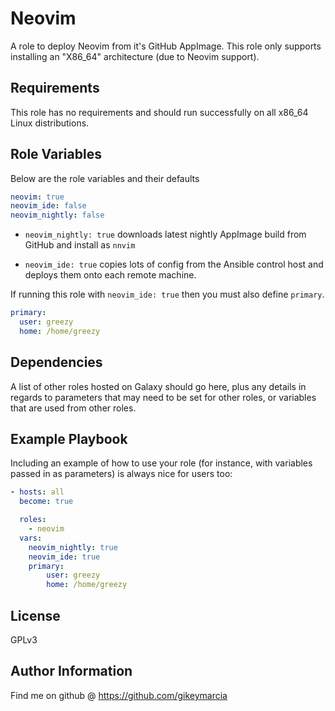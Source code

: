 Neovim
=========

A role to deploy Neovim from it's GitHub AppImage. This role only supports
installing an "X86_64" architecture (due to Neovim support).

Requirements
------------

This role has no requirements and should run successfully on all x86_64 Linux
distributions.

Role Variables
--------------

Below are the role variables and their defaults

```yml
neovim: true
neovim_ide: false
neovim_nightly: false
```

- `neovim_nightly: true` downloads latest nightly AppImage build from GitHub and
  install as `nnvim`

- `neovim_ide: true` copies lots of config from the Ansible control host and
  deploys them onto each remote machine.

If running this role with `neovim_ide: true` then you must also define
`primary`.

```yml
primary:
  user: greezy
  home: /home/greezy
```


Dependencies
------------

A list of other roles hosted on Galaxy should go here, plus any details in regards to parameters that may need to be set for other roles, or variables that are used from other roles.

Example Playbook
----------------

Including an example of how to use your role (for instance, with variables passed in as parameters) is always nice for users too:

```yml
- hosts: all
  become: true

  roles:
    - neovim
  vars:
    neovim_nightly: true
    neovim_ide: true
    primary:
        user: greezy
        home: /home/greezy
```

License
-------

GPLv3

Author Information
------------------

Find me on github @ https://github.com/gikeymarcia

